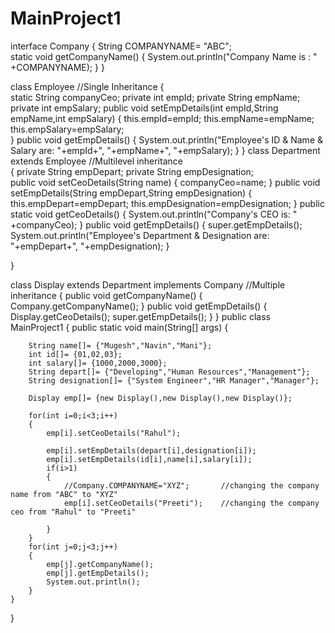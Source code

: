 # MainProject1
interface Company
{
	String COMPANYNAME= "ABC";   
	static void getCompanyName()
	{
		System.out.println("Company Name is : " +COMPANYNAME);
	}
}

class Employee                                             //Single Inheritance
{  
	static String companyCeo;
	private int empId;
	private String empName;
	private int empSalary; 
	public void setEmpDetails(int empId,String empName,int empSalary)
	{
		this.empId=empId;
		this.empName=empName;
		this.empSalary=empSalary;	
	}
	public void getEmpDetails()
	{
		System.out.println("Employee's ID & Name & Salary are: "+empId+", "+empName+", "+empSalary);
	}
} 
class Department extends Employee                            //Multilevel inheritance             
{
	private String empDepart;
	private String empDesignation;	
	public void setCeoDetails(String name)
	{
		companyCeo=name;
	}
	public void setEmpDetails(String empDepart,String empDesignation)
	{
		this.empDepart=empDepart;
		this.empDesignation=empDesignation;
	}
	public static void getCeoDetails()
	{
		System.out.println("Company's CEO is: " +companyCeo);
	}
	public void getEmpDetails()
	{
		super.getEmpDetails();
		System.out.println("Employee's Department & Designation are: "+empDepart+", "+empDesignation);
	}
	
}


class Display extends Department implements Company           //Multiple inheritance
{
	public void getCompanyName()
	{
		Company.getCompanyName();
	}
	public void getEmpDetails()
	{
		Display.getCeoDetails();
		super.getEmpDetails();
	}
}
public class MainProject1 {
	public static void main(String[] args) {
  
		String name[]= {"Mugesh","Navin","Mani"};
		int id[]= {01,02,03};
		int salary[]= {1000,2000,3000};
		String depart[]= {"Developing","Human Resources","Management"};
		String designation[]= {"System Engineer","HR Manager","Manager"};
		
		Display emp[]= {new Display(),new Display(),new Display()};
		
		for(int i=0;i<3;i++)
		{
			emp[i].setCeoDetails("Rahul");
			
			emp[i].setEmpDetails(depart[i],designation[i]);
			emp[i].setEmpDetails(id[i],name[i],salary[i]);
			if(i>1)
			{
				//Company.COMPANYNAME="XYZ";       //changing the company name from "ABC" to "XYZ"
				emp[i].setCeoDetails("Preeti");    //changing the company ceo from "Rahul" to "Preeti"
				
			}
		}
		for(int j=0;j<3;j++)
		{
			emp[j].getCompanyName();
			emp[j].getEmpDetails();
			System.out.println();
		}	
	}

}
